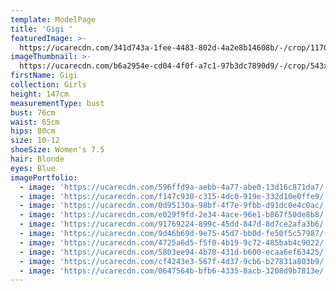 ```yaml
---
template: ModelPage
title: 'Gigi '
featuredImage: >-
  https://ucarecdn.com/341d743a-1fee-4483-802d-4a2e8b14608b/-/crop/1170x632/0,205/-/preview/
imageThumbnail: >-
  https://ucarecdn.com/b6a2954e-cd04-4f0f-a7c1-97b3dc7890d9/-/crop/543x753/265,0/-/preview/
firstName: Gigi
collection: Girls
height: 147cm
measurementType: bust
bust: 76cm
waist: 65cm
hips: 80cm
size: 10-12
shoeSize: Women's 7.5
hair: Blonde
eyes: Blue
imagePortfolio:
  - image: 'https://ucarecdn.com/596ffd9a-aebb-4a77-abe0-13d16c871da7/'
  - image: 'https://ucarecdn.com/f147c930-c315-4dc0-919e-332d10e0ffe9/'
  - image: 'https://ucarecdn.com/0d95130a-98bf-4f7e-9fbb-d91dc0e4c0ac/'
  - image: 'https://ucarecdn.com/e029f9fd-2e34-4ace-96e1-b867f50de8b8/'
  - image: 'https://ucarecdn.com/91769224-899c-45dd-847d-8d7ce2afa3b6/'
  - image: 'https://ucarecdn.com/9d46b69d-9e75-45d7-bb0d-fe50f5c57987/'
  - image: 'https://ucarecdn.com/4725a6d5-f5f0-4b19-9c72-485bab4c9022/'
  - image: 'https://ucarecdn.com/5803ee94-4b70-431d-b600-ecaa6ef63425/'
  - image: 'https://ucarecdn.com/cf4243e3-567f-4d37-9cb6-b27831a803b9/'
  - image: 'https://ucarecdn.com/0647564b-bfb6-4335-8acb-3208d9b7813e/'
---
```


